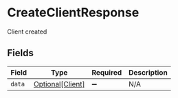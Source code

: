 # CreateClientResponse

Client created


## Fields

| Field                                             | Type                                              | Required                                          | Description                                       |
| ------------------------------------------------- | ------------------------------------------------- | ------------------------------------------------- | ------------------------------------------------- |
| `data`                                            | [Optional[Client]](../../models/shared/client.md) | :heavy_minus_sign:                                | N/A                                               |